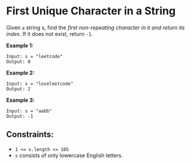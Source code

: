 First Unique Character in a String
===

Given `a` string s, find the _first non-repeating character in it and return its index_. If it does not exist, return `-1`.

__Example 1:__
```
Input: s = "leetcode"
Output: 0
```

__Example 2:__
```
Input: s = "loveleetcode"
Output: 2
```

__Example 3:__
```
Input: s = "aabb"
Output: -1
```


Constraints:
---
* `1 <= s.length <= 105`
* `s` consists of only lowercase English letters.